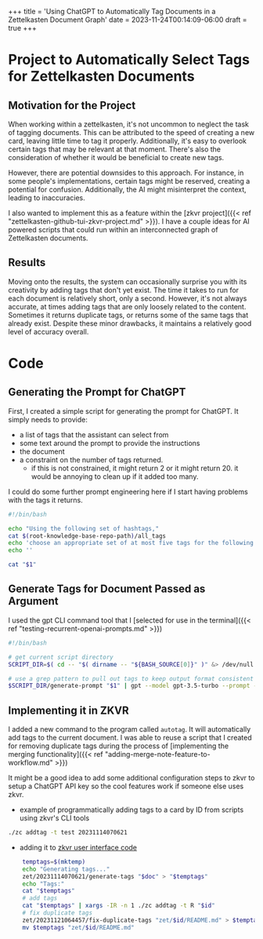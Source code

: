 +++
title = 'Using ChatGPT to Automatically Tag Documents in a Zettelkasten Document Graph'
date = 2023-11-24T00:14:09-06:00
draft = true
+++

# Project to Automatically Select Tags for Zettelkasten Documents

## Motivation for the Project

When working within a zettelkasten, it's not uncommon to neglect the task of tagging documents. This can be attributed to the speed of creating a new card, leaving little time to tag it properly. Additionally, it's easy to overlook certain tags that may be relevant at that moment. There's also the consideration of whether it would be beneficial to create new tags.

However, there are potential downsides to this approach. For instance, in some people's implementations, certain tags might be reserved, creating a potential for confusion. Additionally, the AI might misinterpret the context, leading to inaccuracies.

I also wanted to implement this as a feature within the [zkvr project]({{< ref "zettelkasten-github-tui-zkvr-project.md" >}}).
I have a couple ideas for AI powered scripts that could run within an interconnected graph of Zettelkasten documents.

## Results
Moving onto the results, the system can occasionally surprise you with its creativity by adding tags that don't yet exist.
The time it takes to run for each document is relatively short, only a second.
However, it's not always accurate, at times adding tags that are only loosely related to the content.
Sometimes it returns duplicate tags, or returns some of the same tags that already exist.
Despite these minor drawbacks, it maintains a relatively good level of accuracy overall.

# Code

## Generating the Prompt for ChatGPT
First, I created a simple script for generating the prompt for ChatGPT.
It simply needs to provide:
- a list of tags that the assistant can select from
- some text around the prompt to provide the instructions
- the document
- a constraint on the number of tags returned.
  - if this is not constrained, it might return 2 or it might return 20. it would be annoying to clean up if it added too many.

I could do some further prompt engineering here if I start having problems with the tags it returns.

```bash
#!/bin/bash

echo "Using the following set of hashtags,"
cat $(root-knowledge-base-repo-path)/all_tags
echo 'choose an appropriate set of at most five tags for the following markdown document:'
echo ''

cat "$1"
```

## Generate Tags for Document Passed as Argument

I used the gpt CLI command tool that I [selected for use in the terminal]({{< ref "testing-recurrent-openai-prompts.md" >}})

```bash
#!/bin/bash

# get current script directory
SCRIPT_DIR=$( cd -- "$( dirname -- "${BASH_SOURCE[0]}" )" &> /dev/null && pwd )

# use a grep pattern to pull out tags to keep output format consistent
$SCRIPT_DIR/generate-prompt "$1" | gpt --model gpt-3.5-turbo --prompt - | grep -Eo '#[A-Za-z]+' | sed 's/^#//g'
```

## Implementing it in ZKVR

I added a new command to the program called `autotag`. It will automatically add tags to the current document.
I was able to reuse a script that I created for removing duplicate tags during the process of [implementing the merging functionality]({{< ref "adding-merge-note-feature-to-workflow.md" >}})

It might be a good idea to add some additional configuration steps to zkvr to setup a ChatGPT API key so the cool features work if someone else uses zkvr.

- example of programmatically adding tags to a card by ID from scripts using zkvr's CLI tools
```bash
./zc addtag -t test 20231114070621
```

- adding it to [zkvr user interface code](https://github.com/nicholas-long/environment/blob/main/zet/20221013021614/README.md) 
```bash
    temptags=$(mktemp)
    echo "Generating tags..."
    zet/20231114070621/generate-tags "$doc" > "$temptags"
    echo "Tags:"
    cat "$temptags"
    # add tags
    cat "$temptags" | xargs -IR -n 1 ./zc addtag -t R "$id"
    # fix duplicate tags
    zet/20231121064457/fix-duplicate-tags "zet/$id/README.md" > $temptags
    mv $temptags "zet/$id/README.md"
```
